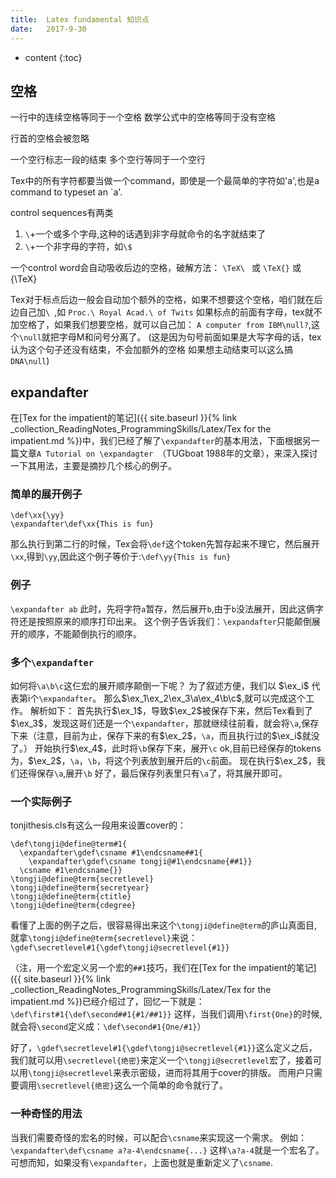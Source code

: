 ```yaml
---
title:  Latex fundamental 知识点
date:   2017-9-30
---
```



* content
{:toc}

## 空格
一行中的连续空格等同于一个空格
数学公式中的空格等同于没有空格

行首的空格会被忽略

一个空行标志一段的结束
多个空行等同于一个空行

Tex中的所有字符都要当做一个command，即使是一个最简单的字符如'a',也是a command to typeset an `a'.

control sequences有两类
1. `\`+一个或多个字母,这种的话遇到非字母就命令的名字就结束了
1. `\`+一个非字母的字符，如`\$`

一个control word会自动吸收后边的空格，破解方法：
`\TeX\ ` 或 `\TeX{}` 或 {\TeX}

Tex对于标点后边一般会自动加个额外的空格，如果不想要这个空格，咱们就在后边自己加`\ `,如 `Proc.\ Royal Acad.\ of Twits`
如果标点的前面有字母，tex就不加空格了，如果我们想要空格，就可以自己加： `A computer from IBM\null?`,这个`\null`就把字母M和问号分离了。 (这是因为句号前面如果是大写字母的话，tex认为这个句子还没有结束，不会加额外的空格 如果想主动结束可以这么搞 `DNA\null`)
## expandafter
在[Tex for the impatient的笔记]({{ site.baseurl }}{% link _collection_ReadingNotes_ProgrammingSkills/Latex/Tex for the impatient.md %})中，我们已经了解了`\expandafter`的基本用法，下面根据另一篇文章`A Tutorial on \expandagter `（TUGboat 1988年的文章），来深入探讨一下其用法，主要是摘抄几个核心的例子。
###  简单的展开例子
```
\def\xx{\yy}
\expandafter\def\xx{This is fun}
```
那么执行到第二行的时候，Tex会将`\def`这个token先暂存起来不理它，然后展开`\xx`,得到`\yy`,因此这个例子等价于:`\def\yy{This is fun}`

###   例子
`\expandafter ab`
此时，先将字符`a`暂存，然后展开`b`,由于`b`没法展开，因此这俩字符还是按照原来的顺序打印出来。
这个例子告诉我们：`\expandafter`只能颠倒展开的顺序，不能颠倒执行的顺序。

###  多个`\expandafter`
如何将`\a\b\c`这仨宏的展开顺序颠倒一下呢？
为了叙述方便，我们以 $\ex_i$ 代表第i个`\expandafter`。
那么$\ex_1\ex_2\ex_3\a\ex_4\b\c$,就可以完成这个工作。
解析如下：
首先执行$\ex_1$，导致$\ex_2$被保存下来，然后Tex看到了$\ex_3$，发现这哥们还是一个`\expandafter`，那就继续往前看，就会将`\a`,保存下来（注意，目前为止，保存下来的有$\ex_2$，`\a`，而且执行过的$\ex_i$就没了。）
开始执行$\ex_4$，此时将`\b`保存下来，展开`\c`
ok,目前已经保存的tokens为，$\ex_2$，`\a`，`\b`，将这个列表放到展开后的`\c`前面。
现在执行$\ex_2$，我们还得保存`\a`,展开`\b`
好了，最后保存列表里只有`\a`了，将其展开即可。

### 一个实际例子
tonjithesis.cls有这么一段用来设置cover的：
```
\def\tongji@define@term#1{
  \expandafter\gdef\csname #1\endcsname##1{
    \expandafter\gdef\csname tongji@#1\endcsname{##1}}
  \csname #1\endcsname{}}
\tongji@define@term{secretlevel}
\tongji@define@term{secretyear}
\tongji@define@term{ctitle}
\tongji@define@term{cdegree}
```
看懂了上面的例子之后，很容易得出来这个`\tongji@define@term`的庐山真面目,就拿`\tongji@define@term{secretlevel}`来说：
`\gdef\secretlevel#1{\gdef\tongji@secretlevel{#1}}`

（注，用一个宏定义另一个宏的`##1`技巧，我们在[Tex for the impatient的笔记]({{ site.baseurl }}{% link _collection_ReadingNotes_ProgrammingSkills/Latex/Tex for the impatient.md %})已经介绍过了，回忆一下就是：`\def\first#1{\def\second##1{#1/##1}}`
这样，当我们调用`\first{One}`的时候,就会将`\second`定义成：`\def\second#1{One/#1}`）

好了，`\gdef\secretlevel#1{\gdef\tongji@secretlevel{#1}}`这么定义之后，我们就可以用`\secretlevel{绝密}`来定义一个`\tongji@secretlevel`宏了，接着可以用`\tongji@secretlevel`来表示密级，进而将其用于cover的排版。
而用户只需要调用`\secretlevel{绝密}`这么一个简单的命令就行了。

### 一种奇怪的用法
当我们需要奇怪的宏名的时候，可以配合`\csname`来实现这一个需求。
例如：
`\expandafter\def\csname a?a-4\endcsname{...}`
这样`\a?a-4`就是一个宏名了。
可想而知，如果没有`\expandafter`，上面也就是重新定义了`\csname`.



